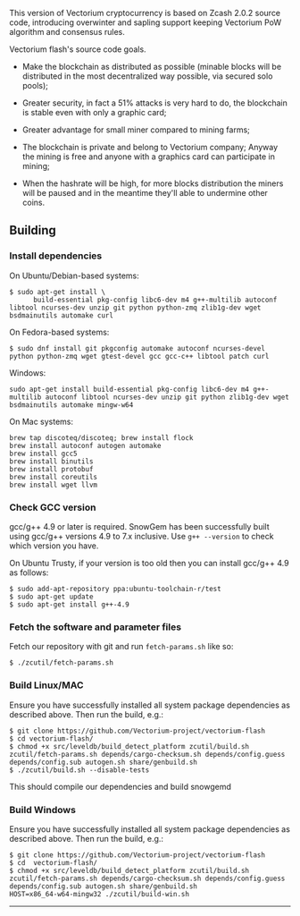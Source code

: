 This version of Vectorium cryptocurrency is based on Zcash 2.0.2 source code, introducing overwinter and sapling support keeping Vectorium PoW algorithm and consensus rules.

Vectorium flash's source code goals. 

- Make the blockchain as distributed as possible (minable blocks will be distributed in the most decentralized way possible, via secured solo pools);


- Greater security, in fact a 51% attacks is very hard to do, the blockchain is stable even with only a graphic card;


- Greater advantage for small miner compared to mining farms;


- The blockchain is private and belong to Vectorium company; Anyway the mining is free and anyone with a graphics card can participate in mining;


- When the hashrate will be high, for more blocks distribution the miners will be paused and in the meantime they'll able to undermine other coins.


Building
-----------------

### Install dependencies

On Ubuntu/Debian-based systems:

```
$ sudo apt-get install \
      build-essential pkg-config libc6-dev m4 g++-multilib autoconf libtool ncurses-dev unzip git python python-zmq zlib1g-dev wget bsdmainutils automake curl
```

On Fedora-based systems:

```
$ sudo dnf install git pkgconfig automake autoconf ncurses-devel python python-zmq wget gtest-devel gcc gcc-c++ libtool patch curl
```

Windows:
```
sudo apt-get install build-essential pkg-config libc6-dev m4 g++-multilib autoconf libtool ncurses-dev unzip git python zlib1g-dev wget bsdmainutils automake mingw-w64
```

On Mac systems:

```
brew tap discoteq/discoteq; brew install flock
brew install autoconf autogen automake
brew install gcc5
brew install binutils
brew install protobuf
brew install coreutils
brew install wget llvm
```

### Check GCC version

gcc/g++ 4.9 or later is required. SnowGem has been successfully built using gcc/g++ versions 4.9 to 7.x inclusive. Use ```g++ --version``` to check which version you have.

On Ubuntu Trusty, if your version is too old then you can install gcc/g++ 4.9 as follows:

```
$ sudo add-apt-repository ppa:ubuntu-toolchain-r/test
$ sudo apt-get update
$ sudo apt-get install g++-4.9
```

### Fetch the software and parameter files

Fetch our repository with git and run ```fetch-params.sh``` like so:
```
$ ./zcutil/fetch-params.sh
```

### Build Linux/MAC

Ensure you have successfully installed all system package dependencies as described above. Then run the build, e.g.:
```
$ git clone https://github.com/Vectorium-project/vectorium-flash
$ cd vectorium-flash/
$ chmod +x src/leveldb/build_detect_platform zcutil/build.sh zcutil/fetch-params.sh depends/cargo-checksum.sh depends/config.guess depends/config.sub autogen.sh share/genbuild.sh
$ ./zcutil/build.sh --disable-tests
```

This should compile our dependencies and build snowgemd

### Build Windows

Ensure you have successfully installed all system package dependencies as described above. Then run the build, e.g.:
```
$ git clone https://github.com/Vectorium-project/vectorium-flash
$ cd  vectorium-flash/
$ chmod +x src/leveldb/build_detect_platform zcutil/build.sh zcutil/fetch-params.sh depends/cargo-checksum.sh depends/config.guess depends/config.sub autogen.sh share/genbuild.sh
HOST=x86_64-w64-mingw32 ./zcutil/build-win.sh
```

--------